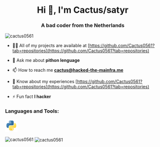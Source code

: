 <h1 align="center">Hi 👋, I'm Cactus/satyr</h1>
<h3 align="center">A bad coder from the Netherlands</h3>

<p align="left"> <img src="https://komarev.com/ghpvc/?username=cactus0561&label=Profile%20views&color=0e75b6&style=flat" alt="cactus0561" /> </p>

- 👨‍💻 All of my projects are available at [https://github.com/Cactus0561?tab=repositories](https://github.com/Cactus0561?tab=repositories)

- 💬 Ask me about **pithon lenguage**

- 📫 How to reach me **cactus@hacked-the-mainfra.me**

- 📄 Know about my experiences [https://github.com/Cactus0561?tab=repositories](https://github.com/Cactus0561?tab=repositories)

- ⚡ Fun fact **I hacker**


<h3 align="left">Languages and Tools:</h3>
<p align="left"> <a href="https://www.python.org" target="_blank"> <img src="https://raw.githubusercontent.com/devicons/devicon/master/icons/python/python-original.svg" alt="python" width="40" height="40"/> </a> </p>

<p><img align="left" src="https://github-readme-stats.vercel.app/api/top-langs?username=cactus0561&show_icons=true&locale=en&layout=compact" alt="cactus0561" /></p>

<p>&nbsp;<img align="center" src="https://github-readme-stats.vercel.app/api?username=cactus0561&show_icons=true&locale=en" alt="cactus0561" /></p>

